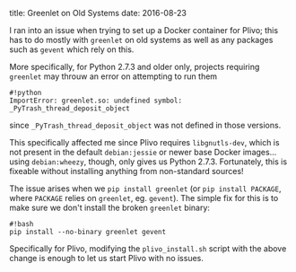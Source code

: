 title: Greenlet on Old Systems
date: 2016-08-23

I ran into an issue when trying to set up a Docker container for Plivo; this
has to do mostly with `greenlet` on old systems as well as any packages such as
`gevent` which rely on this.

More specifically, for Python 2.7.3 and older only, projects requiring
`greenlet` may throuw an error on attempting to run them

    #!python
    ImportError: greenlet.so: undefined symbol: _PyTrash_thread_deposit_object

since `_PyTrash_thread_deposit_object` was not defined in those versions.

This specifically affected me since Plivo requires `libgnutls-dev`, which is
not present in the default `debian:jessie` or newer base Docker images... using
`debian:wheezy`, though, only gives us Python 2.7.3. Fortunately, this is
fixeable without installing anything from non-standard sources!

The issue arises when we `pip install greenlet` (or `pip install PACKAGE`,
where `PACKAGE` relies on `greenlet`, eg. `gevent`). The simple fix for this is
to make sure we don't install the broken `greenlet` binary:

    #!bash
    pip install --no-binary greenlet gevent

Specifically for Plivo, modifying the `plivo_install.sh` script with the above
change is enough to let us start Plivo with no issues.
